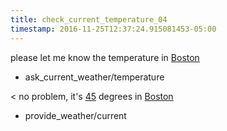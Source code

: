 ```yaml
---
title: check_current_temperature_04
timestamp: 2016-11-25T12:37:24.915081453-05:00
---
```


please let me know the temperature in [Boston](city)
* ask_current_weather/temperature

< no problem, it's [45](temperature) degrees in [Boston](city)
* provide_weather/current
